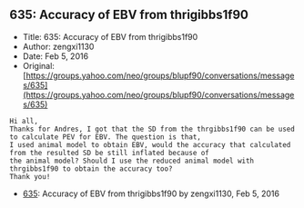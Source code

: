 ## 635: Accuracy of EBV from thrigibbs1f90

- Title: 635: Accuracy of EBV from thrigibbs1f90
- Author: zengxi1130
- Date: Feb 5, 2016
- Original: [https://groups.yahoo.com/neo/groups/blupf90/conversations/messages/635](https://groups.yahoo.com/neo/groups/blupf90/conversations/messages/635)

```
Hi all,
Thanks for Andres, I got that the SD from the thrgibbs1f90 can be used to calculate PEV for EBV. The question is that,
I used animal model to obtain EBV, would the accuracy that calculated from the resulted SD be still inflated because of
the animal model? Should I use the reduced animal model with thrgibbs1f90 to obtain the accuracy too? 
Thank you!
```

- [635](0635.md): Accuracy of EBV from thrigibbs1f90 by zengxi1130, Feb 5, 2016
